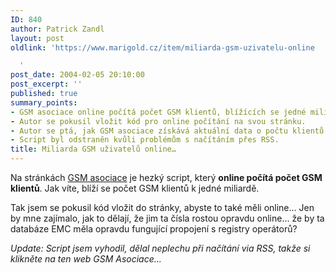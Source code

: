 ```yaml
---
ID: 840
author: Patrick Zandl
layout: post
oldlink: 'https://www.marigold.cz/item/miliarda-gsm-uzivatelu-online

  '
post_date: 2004-02-05 20:10:00
post_excerpt: ''
published: true
summary_points:
- GSM asociace online počítá počet GSM klientů, blížících se jedné miliardě.
- Autor se pokusil vložit kód pro online počítání na svou stránku.
- Autor se ptá, jak GSM asociace získává aktuální data o počtu klientů.
- Script byl odstraněn kvůli problémům s načítáním přes RSS.
title: Miliarda GSM uživatelů online…
---
```


<p>
Na stránkách <A href="http://www.gsmworld.com/" target=_blank>GSM asociace</A> je hezký script, který <STRONG>online počítá počet GSM klientů</STRONG>. Jak víte, blíží se počet GSM klientů k jedné miliardě. </p>

<p>
Tak jsem se pokusil kód vložit do stránky, abyste to také měli online... Jen by mne zajímalo, jak to dělají, že jim ta čísla rostou opravdu online... že by ta databáze EMC měla opravdu fungující propojení s registry operátorů?</p>

<p>
<EM>Update: Script jsem vyhodil, dělal neplechu při načítání via RSS, takže si klikněte na ten web GSM Asociace...</EM></p>